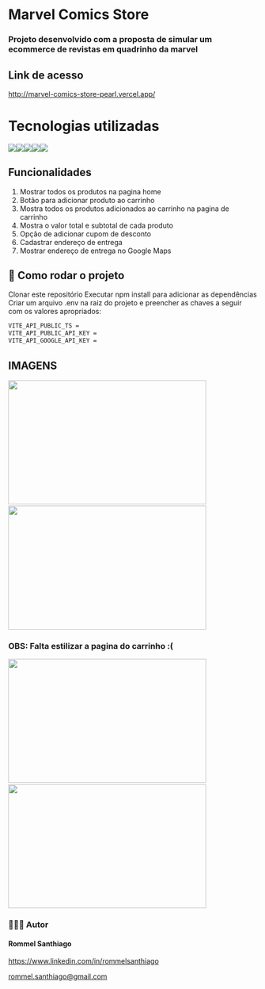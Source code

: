 # Marvel Comics Store

### Projeto desenvolvido com a proposta de simular um ecommerce de revistas em quadrinho da marvel 

## Link de acesso
http://marvel-comics-store-pearl.vercel.app/

# Tecnologias utilizadas
<img src='https://img.shields.io/badge/Vite-B73BFE?style=for-the-badge&logo=vite&logoColor=FFD62E' /><img src='https://img.shields.io/badge/React-20232A?style=for-the-badge&logo=react&logoColor=61DAFB' /><img src='https://img.shields.io/badge/Axios-FFF?style=for-the-badge&logo=axios&logoColor=000' /><img src='https://img.shields.io/badge/styled--components-DB7093?style=for-the-badge&logo=styled-components&logoColor=white' /><img src='https://img.shields.io/badge/Google-Maps-000?style=for-the-badge&logo=google-maps&logoColor=fff' />

## Funcionalidades

1. Mostrar todos os produtos na pagina home
2. Botão para adicionar produto ao carrinho
3. Mostra todos os produtos adicionados ao carrinho na pagina de carrinho
4. Mostra o valor total e subtotal de cada produto
5. Opção de adicionar cupom de desconto
6. Cadastrar endereço de entrega
7. Mostrar endereço de entrega no Google Maps

## 🚀 Como rodar o projeto
Clonar este repositório
Executar npm install para adicionar as dependências
Criar um arquivo .env na raiz do projeto e preencher as chaves a seguir com os valores apropriados:
```bash
VITE_API_PUBLIC_TS =
VITE_API_PUBLIC_API_KEY =
VITE_API_GOOGLE_API_KEY =
```

## IMAGENS

<img src="https://user-images.githubusercontent.com/61671015/186302357-022f949a-4d61-44ee-848b-4830733e6774.png" width="400" height="250"/>&nbsp;&nbsp;&nbsp;<img src="https://user-images.githubusercontent.com/61671015/186302692-91ec7eb8-7194-47e8-8775-36d803f7ec7c.png" width="400" height="250"/>
### OBS: Falta estilizar a pagina do carrinho :(
<img src="https://user-images.githubusercontent.com/61671015/186303608-8fc14880-edc3-4c41-b560-b60c6b825b91.png" width="400" height="250"/>&nbsp;&nbsp;&nbsp;<img src="https://user-images.githubusercontent.com/61671015/186303907-a32c0391-9786-48ae-a6b9-41e8b1b3fb6e.png" width="400" height="250"/>

### 🧑🏾‍💻 Autor
#### Rommel Santhiago
https://www.linkedin.com/in/rommelsanthiago

rommel.santhiago@gmail.com
